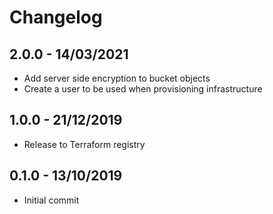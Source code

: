 # Changelog
## 2.0.0 - 14/03/2021
* Add server side encryption to bucket objects
* Create a user to be used when provisioning infrastructure

## 1.0.0 - 21/12/2019
* Release to Terraform registry

## 0.1.0 - 13/10/2019
* Initial commit
